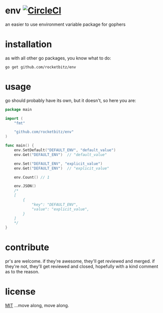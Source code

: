 # env [![CircleCI](https://circleci.com/gh/rocketbitz/env/tree/master.svg?style=svg)](https://circleci.com/gh/rocketbitz/env/tree/master)
an easier to use environment variable package for gophers

# installation

as with all other go packages, you know what to do:
```
go get github.com/rocketbitz/env
```

# usage

go should probably have its own, but it doesn't, so here you are:

```go
package main

import (
	"fmt"

	"github.com/rocketbitz/env"
)

func main() {
    env.SetDefault("DEFAULT_ENV", "default_value")
    env.Get("DEFAULT_ENV")  // "default_value"

    env.Set("DEFAULT_ENV", "explicit_value")
    env.Get("DEFAULT_ENV")  // "explicit_value"

    env.Count() // 1

    env.JSON()
    /*
    [
        {
            "key": "DEFAULT_ENV",
            "value": "explicit_value",
        }
    ]
    */
}
```

# contribute

pr's are welcome. if they're awesome, they'll get reviewed and merged. if they're not, they'll get reviewed and closed, hopefully with a kind comment as to the reason.

# license

[MIT](https://github.com/rocketbitz/env/blob/master/LICENSE) ...move along, move along.
